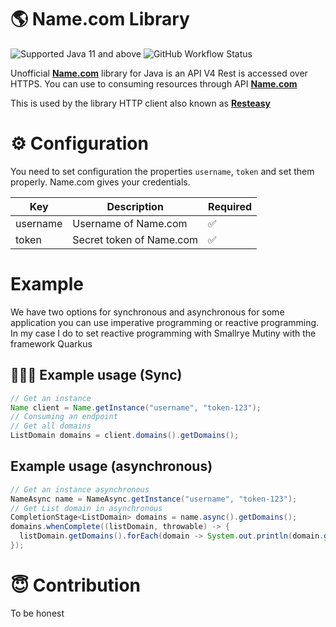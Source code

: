 # 🌎 Name.com Library

![Supported Java 11 and above](https://img.shields.io/badge/JVM-11--17-brightgreen?logo=Java)
![GitHub Workflow Status](<https://img.shields.io/github/workflow/status/juandiii/namecom-api/Build Java and deploy to MVN Repositories>)

Unofficial [**Name.com**](https://name.com) library for Java is an API V4 Rest is accessed over HTTPS. You can use to consuming resources through API [**Name.com**](https://name.com)

This is used by the library HTTP client also known as [**Resteasy**](https://github.com/resteasy/resteasy)

# ⚙️ Configuration

You need to set configuration the properties `username`, `token` and set them properly. Name.com gives your credentials.


| Key            | Description                 | Required  |
|----------------|-----------------------------|-----------|
| username       | Username of Name.com        | ✅        |
| token          | Secret token of Name.com    | ✅        |

# Example

We have two options for synchronous and asynchronous for some application you can use imperative programming or reactive programming. In my case I do to set reactive programming with Smallrye Mutiny with the framework Quarkus

## 👨🏻‍💻 Example usage (Sync)

```java
// Get an instance
Name client = Name.getInstance("username", "token-123");
// Consuming an endpoint
// Get all domains
ListDomain domains = client.domains().getDomains();
```

## Example usage (asynchronous)

```java
// Get an instance asynchronous
NameAsync name = NameAsync.getInstance("username", "token-123");
// Get List domain in asynchronous
CompletionStage<ListDomain> domains = name.async().getDomains();
domains.whenComplete((listDomain, throwable) -> {
  listDomain.getDomains().forEach(domain -> System.out.println(domain.getDomainName()));
});
```

# 😇 Contribution
To be honest

